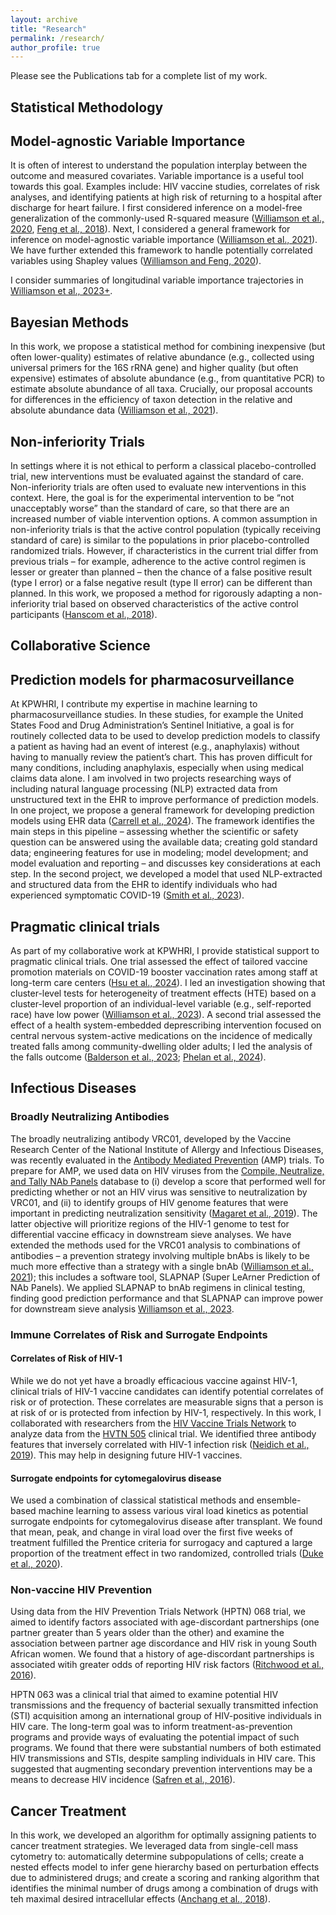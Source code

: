 ```yaml
---
layout: archive
title: "Research"
permalink: /research/
author_profile: true
---
```


Please see the Publications tab for a complete list of my work.

Statistical Methodology
------

## Model-agnostic Variable Importance

It is often of interest to understand the population interplay between
the outcome and measured covariates. Variable importance is a useful
tool towards this goal. Examples include: HIV vaccine studies,
correlates of risk analyses, and identifying patients at high risk of
returning to a hospital after discharge for heart failure. I first considered inference on a model-free generalization of the commonly-used R-squared measure ([Williamson et al., 2020](https://doi.org/10.1111/biom.13392), [Feng et al., 2018](https://proceedings.mlr.press/v80/feng18a.html)). Next, I considered a general framework for inference on model-agnostic variable importance ([Williamson et al., 2021](https://doi.org/10.1080/01621459.2021.2003200)). We have further extended this framework to handle potentially correlated variables using Shapley values ([Williamson and Feng, 2020](https://proceedings.mlr.press/v119/williamson20a.html)).

I consider summaries of longitudinal variable importance trajectories in [Williamson et al., 2023+](https://arxiv.org/pdf/2311.01638.pdf).

## Bayesian Methods

In this work, we propose a statistical method for combining inexpensive
(but often lower-quality) estimates of relative abundance (e.g.,
collected using universal primers for the 16S rRNA gene) and higher
quality (but often expensive) estimates of absolute abundance (e.g.,
from quantitative PCR) to estimate absolute abundance of all taxa.
Crucially, our proposal accounts for differences in the efficiency of
taxon detection in the relative and absolute abundance data ([Williamson et al., 2021](https://doi.org/10.1111/biom.13503)).

## Non-inferiority Trials

In settings where it is not ethical to perform a classical
placebo-controlled trial, new interventions must be evaluated against
the standard of care. Non-inferiority trials are often used to evaluate
new interventions in this context. Here, the goal is for the
experimental intervention to be “not unacceptably worse” than the
standard of care, so that there are an increased number of viable
intervention options. A common assumption in non-inferiority trials is
that the active control population (typically receiving standard of
care) is similar to the populations in prior placebo-controlled
randomized trials. However, if characteristics in the current trial
differ from previous trials – for example, adherence to the active
control regimen is lesser or greater than planned – then the chance of a
false positive result (type I error) or a false negative result (type II
error) can be different than planned. In this work, we proposed a method
for rigorously adapting a non-inferiority trial based on observed
characteristics of the active control participants ([Hanscom et al., 2018](https://doi.org/10.1177/0962280218801134)).

Collaborative Science
------

## Prediction models for pharmacosurveillance

At KPWHRI, I contribute my expertise in machine learning to pharmacosurveillance studies. In these studies, for example the United States Food and Drug Administration’s Sentinel Initiative, a goal is for routinely collected data to be used to develop prediction models to classify a patient as having had an event of interest (e.g., anaphylaxis) without having to manually review the patient’s chart. This has proven difficult for many conditions, including anaphylaxis, especially when using medical claims data alone. I am involved in two projects researching ways of including natural language processing (NLP) extracted data from unstructured text in the EHR to improve performance of prediction models. In one project, we propose a general framework for developing prediction models using EHR data ([Carrell et al., 2024](https://doi.org/10.1093/jamia/ocae121)). The framework identifies the main steps in this pipeline – assessing whether the scientific or safety question can be answered using the available data; creating gold standard data; engineering features for use in modeling; model development; and model evaluation and reporting – and discusses key considerations at each step. In the second project, we developed a model that used NLP-extracted and structured data from the EHR to identify individuals who had experienced symptomatic COVID-19 ([Smith et al., 2023](https://doi.org/10.1093/jamia/ocad241)).

## Pragmatic clinical trials

As part of my collaborative work at KPWHRI, I provide statistical support to pragmatic clinical trials. One trial assessed the effect of tailored vaccine promotion materials on COVID-19 booster vaccination rates among staff at long-term care centers ([Hsu et al., 2024](https://doi.org/10.1016/j.cct.2023.107403)). I led an investigation showing that cluster-level tests for heterogeneity of treatment effects (HTE) based on a cluster-level proportion of an individual-level variable (e.g., self-reported race) have low power ([Williamson et al., 2023](https://doi.org/10.1007/s11121-023-01606-1)). A second trial assessed the effect of a health system-embedded deprescribing intervention focused on central nervous system-active medications on the incidence of medically treated falls among community-dwelling older adults; I led the analysis of the falls outcome ([Balderson et al., 2023](https://doi.org/10.1186/s13063-023-07336-7); [Phelan et al., 2024](https://doi.org/10.1001/jamanetworkopen.2024.24234)).

## Infectious Diseases

### Broadly Neutralizing Antibodies

The broadly neutralizing antibody VRC01, developed by the Vaccine
Research Center of the National Institute of Allergy and Infectious
Diseases, was recently evaluated in the [Antibody Mediated
Prevention](https://ampstudy.org/) (AMP) trials. To prepare for AMP, we used data on HIV viruses from the
[Compile, Neutralize, and Tally NAb
Panels](https://www.hiv.lanl.gov/components/sequence/HIV/neutralization/main.comp)
database to (i) develop a score that performed well for
predicting whether or not an HIV virus was sensitive to neutralization
by VRC01, and (ii) to identify groups of HIV genome features that were
important in predicting neutralization sensitivity ([Magaret et al., 2019](https://doi.org/10.1371/journal.pcbi.1006952)). The latter objective will prioritize regions of the HIV-1 genome to test for differential vaccine efficacy in downstream sieve analyses. We have extended the methods used for the VRC01 analysis to combinations
of antibodies – a prevention strategy involving multiple bnAbs is likely
to be much more effective than a strategy with a single bnAb ([Williamson et al., 2021](https://doi.org/10.1093/bioinformatics/btab398)); this includes a software tool, SLAPNAP (Super LeArner Prediction of NAb Panels). We applied SLAPNAP to bnAb regimens in clinical testing, finding good prediction performance and that SLAPNAP can improve power for downstream sieve analysis [Williamson et al., 2023](https://www.cell.com/iscience/pdf/S2589-0042(23)01672-3.pdf).

### Immune Correlates of Risk and Surrogate Endpoints

#### Correlates of Risk of HIV-1
While we do not yet have a broadly efficacious vaccine against HIV-1,
clinical trials of HIV-1 vaccine candidates can identify potential
correlates of risk or of protection. These correlates are measurable
signs that a person is at risk of or is protected from infection by
HIV-1, respectively. In this work, I collaborated with researchers from the [HIV Vaccine Trials
Network](https://www.hvtn.org/en.html) to analyze data from the [HVTN
505](https://www.hvtn.org/en/community/community-compass/vol19-issue1/hvtn-505-recap.html)
clinical trial. We identified three antibody features that inversely
correlated with HIV-1 infection risk ([Neidich et al., 2019](https://doi.org/10.1172/JCI126391)). This may help in designing future
HIV-1 vaccines.

#### Surrogate endpoints for cytomegalovirus disease
We used a combination of classical statistical methods and ensemble-based machine learning to assess various viral load kinetics as potential surrogate endpoints for cytomegalovirus disease after transplant. We found that mean, peak, and change in viral load over the first five weeks of treatment fulfilled the Prentice criteria for surrogacy and captured a large proportion of the treatment effect in two randomized, controlled trials ([Duke et al., 2020](https://doi.org/10.1172/JCI144960)).

### Non-vaccine HIV Prevention

Using data from the HIV Prevention Trials Network
(HPTN) 068 trial, we aimed to identify factors associated
with age-discordant partnerships (one partner greater than 5 years older
than the other) and examine the association between partner age
discordance and HIV risk in young South African women. We found that a
history of age-discordant partnerships is associated witih greater odds
of reporting HIV risk factors ([Ritchwood et al., 2016](https://doi.org/10.1097/QAI.0000000000000988)).

HPTN 063 was a clinical trial that aimed to examine potential HIV
transmissions and the frequency of bacterial sexually transmitted
infection (STI) acquisition among an international group of HIV-positive
individuals in HIV care. The long-term goal was to inform
treatment-as-prevention programs and provide ways of evaluating the
potential impact of such programs. We found that there were substantial
numbers of both estimated HIV transmissions and STIs, despite sampling
individuals in HIV care. This suggested that augmenting secondary
prevention interventions may be a means to decrease HIV incidence ([Safren et al., 2016](https://doi.org/10.7448/IAS.19.1.21096)).

## Cancer Treatment

In this work, we developed an algorithm for optimally
assigning patients to cancer treatment strategies. We leveraged data
from single-cell mass cytometry to: automatically determine
subpopulations of cells; create a nested effects model to infer gene
hierarchy based on perturbation effects due to administered drugs; and
create a scoring and ranking algorithm that identifies the minimal
number of drugs among a combination of drugs with teh maximal desired
intracellular effects ([Anchang et al., 2018](https://doi.org/10.1073/pnas.1711365115)).
